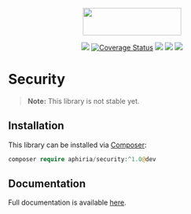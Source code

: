 <p align="center"><a href="https://www.aphiria.com" target="_blank" title="Aphiria"><img src="https://www.aphiria.com/images/aphiria-logo.svg" width="200" height="56"></a></p>

<p align="center">
<a href="https://github.com/aphiria/security/actions"><img src="https://github.com/aphiria/security/workflows/ci/badge.svg"></a>
<a href='https://coveralls.io/github/aphiria/security?branch=1.x'><img src='https://coveralls.io/repos/github/aphiria/security/badge.svg?branch=1.x' alt='Coverage Status' /></a>
<a href="https://packagist.org/packages/aphiria/security"><img src="https://poser.pugx.org/aphiria/security/v/stable.svg"></a>
<a href="https://packagist.org/packages/aphiria/security"><img src="https://poser.pugx.org/aphiria/security/v/unstable.svg"></a>
<a href="https://packagist.org/packages/aphiria/security"><img src="https://poser.pugx.org/aphiria/security/license.svg"></a>
</p>

# Security

> **Note:** This library is not stable yet.

## Installation

This library can be installed via [Composer](https://getcomposer.org/download/):

```php
composer require aphiria/security:^1.0@dev
```

## Documentation

Full documentation is available <a href="https://www.aphiria.com/docs/1.x/authentication.html#principals" target="_blank">here</a>.
